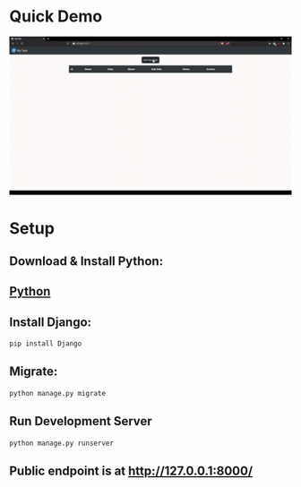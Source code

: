 # Quick Demo
![Demo](./images/demo.gif "Demo")

# Setup

## Download & Install Python:
## <a href="https://www.python.org/downloads/">Python</a>

## Install Django:
```bash
pip install Django
```

## Migrate:
```bash
python manage.py migrate
```

## Run Development Server

```bash
python manage.py runserver
```
## Public endpoint is at http://127.0.0.1:8000/